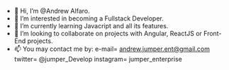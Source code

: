 - 👋 Hi, I’m @Andrew Alfaro.
- 👀 I’m interested in becoming a Fullstack Developer.
- 🌱 I’m currently learning Javacript and all its features.
- 💞️ I’m looking to collaborate on projects with Angular, ReactJS or Front-End projects.
- 📫 You may contact me by: e-mail= andrew.jumper.ent@gmail.com
                            twitter= @jumper_Develop
                            instagram= jumper_enterprise

<!---
Jumperenterprise/Jumperenterprise is a ✨ special ✨ repository because its `README.md` (this file) appears on your GitHub profile.
You can click the Preview link to take a look at your changes.
--->
